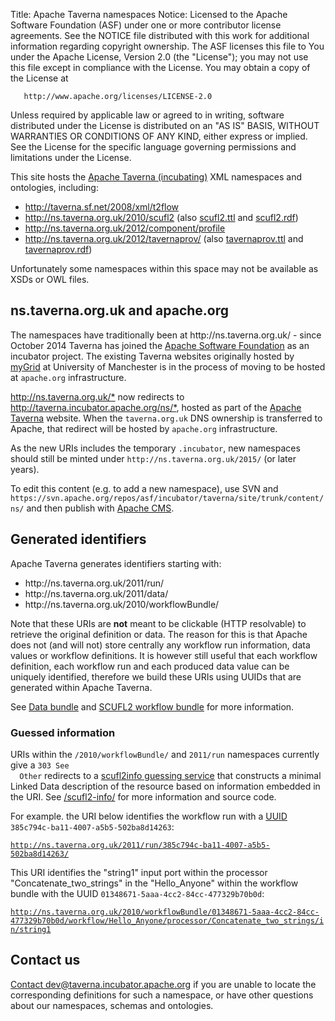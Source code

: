 Title: Apache Taverna namespaces</title>
Notice: Licensed to the Apache Software Foundation (ASF) under one or more
   contributor license agreements.  See the NOTICE file distributed with
   this work for additional information regarding copyright ownership.
   The ASF licenses this file to You under the Apache License, Version 2.0
   (the "License"); you may not use this file except in compliance with
   the License.  You may obtain a copy of the License at

       http://www.apache.org/licenses/LICENSE-2.0

   Unless required by applicable law or agreed to in writing, software
   distributed under the License is distributed on an "AS IS" BASIS,
   WITHOUT WARRANTIES OR CONDITIONS OF ANY KIND, either express or implied.
   See the License for the specific language governing permissions and
   limitations under the License.

<p>
This site hosts the <a href="http://taverna.incubator.apache.org/">Apache Taverna (incubating)</a> XML
namespaces and ontologies, including:
</p>

<ul>
 <li> <a href="2008/xml/t2flow">http://taverna.sf.net/2008/xml/t2flow</a></li>
 <li> <a href="2010/scufl2">http://ns.taverna.org.uk/2010/scufl2</a> (also 
	<a href="2010/scufl2.ttl">scufl2.ttl</a> and
	<a href="2010/scufl2.rdf">scufl2.rdf</a>)
</li>
 <li> <a href="2012/component/profile">http://ns.taverna.org.uk/2012/component/profile</a> </li>
 <li> <a
 href="2012/tavernaprov/">http://ns.taverna.org.uk/2012/tavernaprov/</a> (also 
     <a href="2012/tavernaprov.ttl">tavernaprov.ttl</a> and 
     <a href="2012/tavernaprov.rdf">tavernaprov.rdf</a>)
 </li>
</ul>


<p>
Unfortunately some namespaces within this space may not be available as
XSDs or OWL files. 
</p>

<h2>ns.taverna.org.uk and apache.org</h2>
<p>
The namespaces have traditionally been at http://ns.taverna.org.uk/ - since October 2014
Taverna has joined the <a href="https://www.apache.org/">Apache Software Foundation</a> 
as an incubator project. The existing Taverna websites 
originally hosted by <a href="http://www.mygrid.org.uk/">myGrid</a> at
University of Manchester is in the process of moving to be 
hosted at <code>apache.org</code> infrastructure. 
<p>
<a href="http://ns.taverna.org.uk/">http://ns.taverna.org.uk/*</a>
now redirects to <a href="http://taverna.incubator.apache.org/ns/">http://taverna.incubator.apache.org/ns/*</a>,
hosted as part of the 
<a href="http://taverna.incubator.apache.org/">Apache Taverna</a> website.
When the <code>taverna.org.uk</code> DNS ownership is transferred to Apache,
that redirect will be hosted by <code>apache.org</code> infrastructure.
</p>
<p>
As the new URIs includes the temporary <code>.incubator</code>, new namespaces should still be
minted under <code>http://ns.taverna.org.uk/2015/</code> (or later years).
</p>
<p>
To edit this content (e.g. to add a new namespace), use SVN and <code>https://svn.apache.org/repos/asf/incubator/taverna/site/trunk/content/ns/</code>
and then publish with <a href="https://cms.apache.org/taverna/">Apache CMS</a>.
</p>

<h2>Generated identifiers</h2>

Apache Taverna generates identifiers starting with:
<ul>
  <li>http://ns.taverna.org.uk/2011/run/</li>
  <li>http://ns.taverna.org.uk/2011/data/</li>
  <li>http://ns.taverna.org.uk/2010/workflowBundle/</li>
</ul>

<p>
Note that these URIs are <strong>not</strong> meant to be clickable
(HTTP resolvable) to retrieve the original definition or data.  The
reason for this is that Apache does not (and will not) store centrally
any workflow run information, data values or workflow definitions. It is
however still useful that each workflow definition, each workflow run
and each produced data value can be uniquely identified, therefore we
build these URIs using UUIDs that are generated within Apache Taverna. 
</p>

<p>
See <a href="http://dev.mygrid.org.uk/wiki/display/TAVOSGI/Data+Bundle">Data bundle</a> 
and <a href="http://dev.mygrid.org.uk/wiki/display/developer/Taverna+Workflow+Bundle">SCUFL2 workflow bundle</a> for more information.
</p>

<h3>Guessed information</h3>
<p>
  URIs within the <code>/2010/workflowBundle/</code> and
  <code>2011/run</code> namespaces currently give a <code>303 See
  Other</code> redirects to a <a
  href="/scufl2info/">scufl2info guessing service</a> that constructs a
  minimal Linked Data description of the resource based on information
  embedded in the URI. See <a href="https://github.com/stain/incubator-taverna-site/tree/master/content/scufl2info">/scufl2-info/</a> for more information and source code.
</p>

<p>
For example. the URI below identifies the workflow run with a <a href="http://en.wikipedia.org/wiki/Universally_unique_identifier">UUID</a> <code>385c794c-ba11-4007-a5b5-502ba8d14263</code>:
</p>
<p>
    <a
    href="http://ns.taverna.org.uk/2011/run/385c794c-ba11-4007-a5b5-502ba8d14263/"><code>http://ns.taverna.org.uk/2011/run/385c794c-ba11-4007-a5b5-502ba8d14263/</code></a>
</p>

This URI identifies the "string1" input port within the processor "Concatenate_two_strings" in the "Hello_Anyone" within the workflow bundle with the UUID <code>01348671-5aaa-4cc2-84cc-477329b70b0d</code>:


<p>
  <a
  href="http://ns.taverna.org.uk/2010/workflowBundle/01348671-5aaa-4cc2-84cc-477329b70b0d/workflow/Hello_Anyone/processor/Concatenate_two_strings/in/string1">
  <code>http://ns.taverna.org.uk/2010/workflowBundle/01348671-5aaa-4cc2-84cc-477329b70b0d/workflow/Hello_Anyone/processor/Concatenate_two_strings/in/string1</code></a>
</p>


<h2>Contact us</h2>
<p>
<a href="/contact/">Contact dev@taverna.incubator.apache.org</a> 
if you are unable to locate the corresponding definitions for such a namespace,
or have other questions about our namespaces, schemas and ontologies.
</p>

